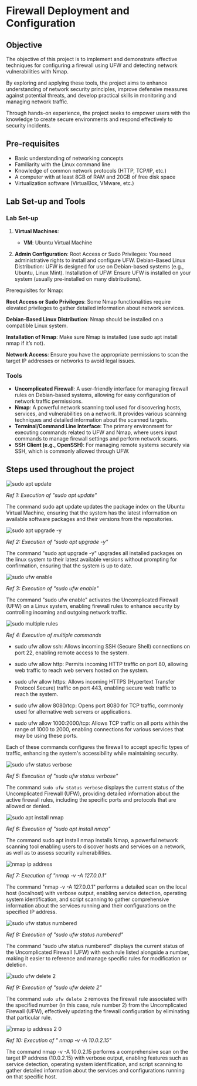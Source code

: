 # Firewall Deployment and Configuration 

## Objective

The objective of this project is to implement and demonstrate effective techniques for configuring a firewall using UFW and detecting network vulnerabilities with Nmap.

By exploring and applying these tools, the project aims to enhance understanding of network security principles, improve defensive measures against potential threats, and develop practical skills in monitoring and managing network traffic. 

Through hands-on experience, the project seeks to empower users with the knowledge to create secure environments and respond effectively to security incidents.

## Pre-requisites
- Basic understanding of networking concepts
- Familiarity with the Linux command line
- Knowledge of common network protocols (HTTP, TCP/IP, etc.)
- A computer with at least 8GB of RAM and 20GB of free disk space
- Virtualization software (VirtualBox, VMware, etc.)

## Lab Set-up and Tools
### Lab Set-up
1. **Virtual Machines**:
   - **VM**: Ubuntu Virtual Machine

2. **Admin Configuration**:
Root Access or Sudo Privileges: You need administrative rights to install and configure UFW.
Debian-Based Linux Distribution: UFW is designed for use on Debian-based systems (e.g., Ubuntu, Linux Mint).
Installation of UFW: Ensure UFW is installed on your system (usually pre-installed on many distributions).

Prerequisites for Nmap:

**Root Access or Sudo Privileges**: Some Nmap functionalities require elevated privileges to gather detailed information about network services.

**Debian-Based Linux Distribution**: Nmap should be installed on a compatible Linux system.

**Installation of Nmap**: Make sure Nmap is installed (use sudo apt install nmap if it’s not).

**Network Access**: Ensure you have the appropriate permissions to scan the target IP addresses or networks to avoid legal issues.

   

### Tools
- **Uncomplicated Firewall**: A user-friendly interface for managing firewall rules on Debian-based systems, allowing for easy configuration of network traffic permissions.
- **Nmap**: A powerful network scanning tool used for discovering hosts, services, and vulnerabilities on a network. It provides various scanning techniques and detailed information about the scanned targets.
- **Terminal/Command Line Interface**: The primary environment for executing commands related to UFW and Nmap, where users input commands to manage firewall settings and perform network scans.
- **SSH Client (e.g., OpenSSH)**: For managing remote systems securely via SSH, which is commonly allowed through UFW.



## Steps used throughout the project


![sudo apt update](https://github.com/user-attachments/assets/4aa6bd63-c52c-4f3e-9a90-aaee1a0a4bf8)

*Ref 1: Execution of "sudo apt update"*

The command sudo apt update updates the package index on the Ubuntu Virtual Machine, ensuring that the system has the latest information on available software packages and their versions from the repositories.



![sudo apt upgrade -y](https://github.com/user-attachments/assets/493ef5f7-2f8c-4b89-a84c-e9970d2950ba)

*Ref 2: Execution of "sudo apt upgrade -y"*

The command "sudo apt upgrade -y" upgrades all installed packages on the linux system to their latest available versions without prompting for confirmation, ensuring that the system is up to date.



![sudo ufw enable](https://github.com/user-attachments/assets/4e218eb9-4a2d-447a-a29f-6bb003fa8257)

*Ref 3: Execution of "sudo ufw enable"*

The command "sudo ufw enable" activates the Uncomplicated Firewall (UFW) on a Linux system, enabling firewall rules to enhance security by controlling incoming and outgoing network traffic.

![sudo multiple rules](https://github.com/user-attachments/assets/ad7f2650-9fcc-42d5-a1b0-2972d9b3d20a)

*Ref 4: Execution of multiple commands*

- sudo ufw allow ssh: Allows incoming SSH (Secure Shell) connections on port 22, enabling remote access to the system.

- sudo ufw allow http: Permits incoming HTTP traffic on port 80, allowing web traffic to reach web servers hosted on the system.

- sudo ufw allow https: Allows incoming HTTPS (Hypertext Transfer Protocol Secure) traffic on port 443, enabling secure web traffic to reach the system.

- sudo ufw allow 8080/tcp: Opens port 8080 for TCP traffic, commonly used for alternative web servers or applications.

- sudo ufw allow 1000:2000/tcp: Allows TCP traffic on all ports within the range of 1000 to 2000, enabling connections for various services that may be using these ports.

Each of these commands configures the firewall to accept specific types of traffic, enhancing the system's accessibility while maintaining security.

![sudo ufw status verbose](https://github.com/user-attachments/assets/ea54eeb7-8096-4455-bf95-931b9d0b4a5b)

*Ref 5: Execution of "sudo ufw status verbose"*

The command `sudo ufw status verbose` displays the current status of the Uncomplicated Firewall (UFW), providing detailed information about the active firewall rules, including the specific ports and protocols that are allowed or denied.



![sudo apt install nmap](https://github.com/user-attachments/assets/d899ded7-2d1f-4931-ac8e-ade0ca42698d)

*Ref 6: Execution of "sudo apt install nmap"*

The command sudo apt install nmap installs Nmap, a powerful network scanning tool enabling users to discover hosts and services on a network, as well as to assess security vulnerabilities.





![nmap ip address](https://github.com/user-attachments/assets/f746e876-f44a-4be1-b75f-b09e76671ff5)

*Ref 7: Execution of "nmap -v -A 127.0.0.1"*

The command "nmap -v -A 127.0.0.1" performs a detailed scan on the local host (localhost) with verbose output, enabling service detection, operating system identification, and script scanning to gather comprehensive information about the services running and their configurations on the specified IP address.




![sudo ufw status numbered](https://github.com/user-attachments/assets/9634e3b7-3f4e-4f61-83cd-929613127771)

*Ref 8: Execution of "sudo ufw status numbered"*

The command "sudo ufw status numbered" displays the current status of the Uncomplicated Firewall (UFW) with each rule listed alongside a number, making it easier to reference and manage specific rules for modification or deletion.



![sudo ufw delete 2](https://github.com/user-attachments/assets/8db5bd6d-59e2-43cc-886c-b2045ef9d366)

*Ref 9: Execution of "sudo ufw delete 2"*

The command `sudo ufw delete 2` removes the firewall rule associated with the specified number (in this case, rule number 2) from the Uncomplicated Firewall (UFW), effectively updating the firewall configuration by eliminating that particular rule.


![nmap ip address 2 0](https://github.com/user-attachments/assets/040b52f4-7299-4506-92e6-9af7329634bc)

*Ref 10: Execution of " nmap -v -A 10.0.2.15"*


The command nmap -v -A 10.0.2.15 performs a comprehensive scan on the target IP address (10.0.2.15) with verbose output, enabling features such as service detection, operating system identification, and script scanning to gather detailed information about the services and configurations running on that specific host.


